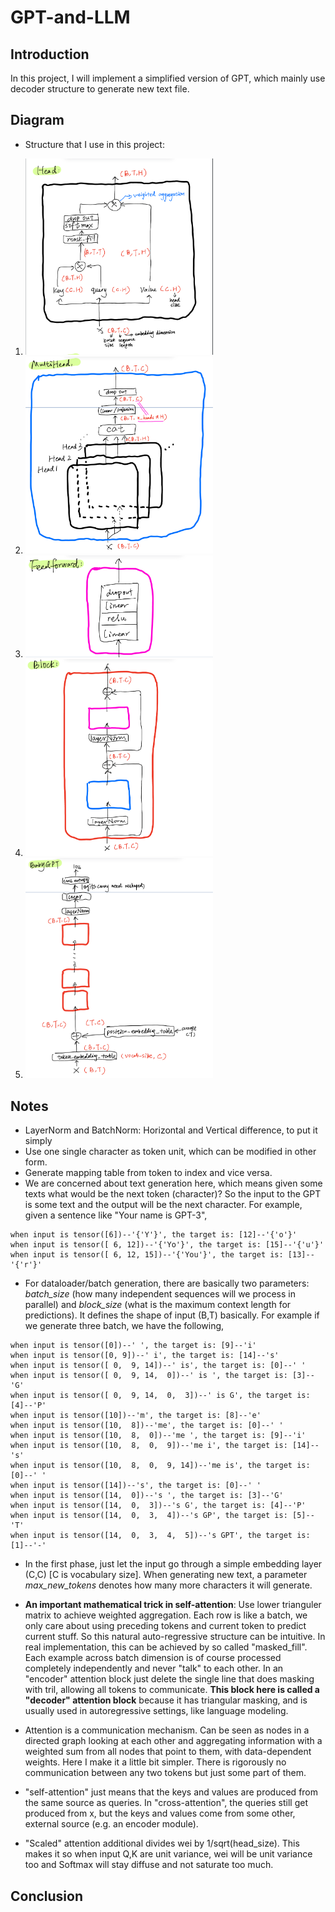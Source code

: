 # GPT-and-LLM

## Introduction
In this project, I will implement a simplified version of GPT, which mainly use decoder structure to generate new text file.

## Diagram
- Structure that I use in this project:
 1. <img src="picture/1.jpg" alt="Head" width="300">

 2. <img src="picture/2.jpg" alt="Multihead" width="300">

 3. <img src="picture/3.jpg" alt="Forward Network" width="300">

 4. <img src="picture/4.jpg" alt="Block" width="300">

 5. <img src="picture/5.jpg" alt="Baby GPT" width="300">
 
## Notes
- LayerNorm and BatchNorm: Horizontal and Vertical difference, to put it simply
- Use one single character as token unit, which can be modified in other form.
- Generate mapping table from token to index and vice versa.
- We are concerned about text generation here, which means given some texts what would be the next token (character)? So the input to the GPT is some text and the output will be the next character. For example, given a sentence like "Your name is GPT-3",

```
when input is tensor([6])--'{'Y'}', the target is: [12]--'{'o'}'
when input is tensor([ 6, 12])--'{'Yo'}', the target is: [15]--'{'u'}'
when input is tensor([ 6, 12, 15])--'{'You'}', the target is: [13]--'{'r'}'
```

- For dataloader/batch generation, there are basically two parameters: _batch_size_ (how many independent sequences will we process in parallel) and _block_size_ (what is the maximum context length for predictions). It defines the shape of input (B,T) basically. For example if we generate three batch, we have the following,

```
when input is tensor([0])--' ', the target is: [9]--'i'
when input is tensor([0, 9])--' i', the target is: [14]--'s'
when input is tensor([ 0,  9, 14])--' is', the target is: [0]--' '
when input is tensor([ 0,  9, 14,  0])--' is ', the target is: [3]--'G'
when input is tensor([ 0,  9, 14,  0,  3])--' is G', the target is: [4]--'P'
when input is tensor([10])--'m', the target is: [8]--'e'
when input is tensor([10,  8])--'me', the target is: [0]--' '
when input is tensor([10,  8,  0])--'me ', the target is: [9]--'i'
when input is tensor([10,  8,  0,  9])--'me i', the target is: [14]--'s'
when input is tensor([10,  8,  0,  9, 14])--'me is', the target is: [0]--' '
when input is tensor([14])--'s', the target is: [0]--' '
when input is tensor([14,  0])--'s ', the target is: [3]--'G'
when input is tensor([14,  0,  3])--'s G', the target is: [4]--'P'
when input is tensor([14,  0,  3,  4])--'s GP', the target is: [5]--'T'
when input is tensor([14,  0,  3,  4,  5])--'s GPT', the target is: [1]--'-'
```

- In the first phase, just let the input go through a simple embedding layer (C,C) [C is vocabulary size]. When generating new text, a parameter _max_new_tokens_ denotes how many more characters it will generate. 

- **An important mathematical trick in self-attention**:  Use lower trianguler matrix to achieve weighted aggregation. Each row is like a batch, we only care about using preceding tokens and current token to predict current stuff. So this natural auto-regressive structure can be intuitive. In real implementation, this can be achieved by so called "masked_fill". Each example across batch dimension is of course processed completely independently and never "talk" to each other. In an "encoder" attention block just delete the single line that does masking with tril, allowing all tokens to communicate. **This block here is called a "decoder" attention block** because it has triangular masking, and is usually used in autoregressive settings, like language modeling.

- Attention is a communication mechanism. Can be seen as nodes in a directed graph looking at each other and aggregating information with a weighted sum from all nodes that point to them, with data-dependent weights. Here I make it a little bit simpler. There is rigorously no communication between any two tokens but just some part of them.

- "self-attention" just means that the keys and values are produced from the same source as queries. In "cross-attention", the queries still get produced from x, but the keys and values come from some other, external source (e.g. an encoder module).

- "Scaled" attention additional divides wei by 1/sqrt(head_size). This makes it so when input Q,K are unit variance, wei will be unit variance too and Softmax will stay diffuse and not saturate too much.
  
## Conclusion
